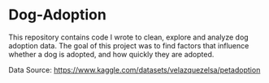 # Dog-Adoption
This repository contains code I wrote to clean, explore and analyze dog adoption data. The goal of this project was to find factors that influence whether a dog is adopted, and how quickly they are adopted.

Data Source: https://www.kaggle.com/datasets/velazquezelsa/petadoption
